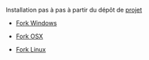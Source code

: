 Installation pas à pas à partir du dépôt de [projet](https://github.com/etxetxe/DNSEP_Report_EESI_2020)

* [Fork Windows](https://github.com/etxetxe/DNSEP_Report_EESI_2020/wiki/Fork-Windows)

* [Fork OSX](https://github.com/etxetxe/DNSEP_Report_EESI_2020/wiki/Fork-OSX)

* [Fork Linux](https://github.com/etxetxe/DNSEP_Report_EESI_2020/wiki/Fork-Linux)
